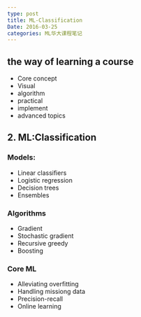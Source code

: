 ```yaml
---
type: post
title: ML-Classification
Date: 2016-03-25
categories: ML华大课程笔记
---
```



## the way of learning a course
- Core concept
- Visual
- algorithm
- practical 
- implement
- advanced topics

## 2. ML:Classification
### Models: 
- Linear classifiers
- Logistic regression 
- Decision trees
- Ensembles

### Algorithms
- Gradient
- Stochastic gradient
- Recursive greedy
- Boosting

### Core ML
- Alleviating overfitting
- Handling missiong data
- Precision-recall
- Online learning


